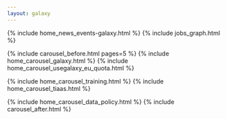 ```yaml
---
layout: galaxy
---
```


{% include home_news_events-galaxy.html %}
{% include jobs_graph.html %}

{% include carousel_before.html pages=5 %}
  {% include home_carousel_galaxy.html %}
  {% include home_carousel_usegalaxy_eu_quota.html %}
  <!-- {% include home_carousel_involved.html %} -->
  {% include home_carousel_training.html %}
  {% include home_carousel_tiaas.html %}
  <!-- {% include home_carousel_acknowledgments.html %} -->
  {% include home_carousel_data_policy.html %}
{% include carousel_after.html %}
